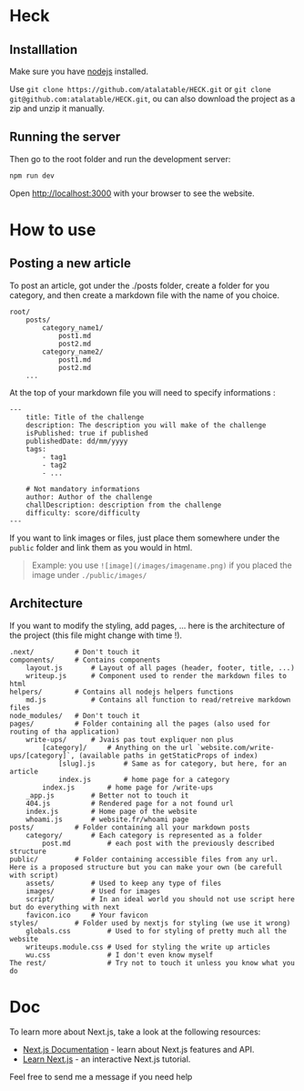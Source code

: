 # Heck

## Installlation

Make sure you have [nodejs](https://nodejs.org/en) installed.

Use `git clone https://github.com/atalatable/HECK.git` or `git clone git@github.com:atalatable/HECK.git`, ou can also download the project as a zip and unzip it manually.

## Running the server

Then go to the root folder and run the development server:

```bash
npm run dev
```

Open [http://localhost:3000](http://localhost:3000) with your browser to see the website.

# How to use

## Posting a new article

To post an article, got under the ./posts folder, create a folder for you category, and then create a markdown file with the name of you choice.

```
root/
    posts/
        category_name1/
            post1.md
            post2.md
        category_name2/
            post1.md
            post2.md
    ...
```

At the top of your markdown file you will need to specify informations :

```
---
    title: Title of the challenge
    description: The description you will make of the challenge
    isPublished: true if published
    publishedDate: dd/mm/yyyy
    tags:
        - tag1
        - tag2
        - ...

    # Not mandatory informations
    author: Author of the challenge
    challDescription: description from the challenge
    difficulty: score/difficulty
---
```

If you want to link images or files, just place them somewhere under the `public` folder and link them as you would in html.

> Example: you use `![image](/images/imagename.png)` if you placed the image under `./public/images/`

## Architecture

If you want to modify the styling, add pages, ... here is the architecture of the project (this file might change with time !).

```
.next/          # Don't touch it
components/     # Contains components
    layout.js       # Layout of all pages (header, footer, title, ...)
    writeup.js      # Component used to render the markdown files to html
helpers/        # Contains all nodejs helpers functions
    md.js           # Contains all function to read/retreive markdown files
node_modules/   # Don't touch it
pages/          # Folder containing all the pages (also used for routing of tha application)
    write-ups/      # Jvais pas tout expliquer non plus
        [category]/     # Anything on the url `website.com/write-ups/[category]`, (available paths in getStaticProps of index)
            [slug].js       # Same as for category, but here, for an article
            index.js        # home page for a category
        index.js        # home page for /write-ups
    _app.js         # Better not to touch it
    404.js          # Rendered page for a not found url
    index.js        # Home page of the website
    whoami.js       # website.fr/whoami page
posts/          # Folder containing all your markdown posts
    category/       # Each category is represented as a folder
        post.md         # each post with the previously described structure
public/         # Folder containing accessible files from any url. Here is a proposed structure but you can make your own (be carefull with script)
    assets/         # Used to keep any type of files
    images/         # Used for images
    script/         # In an ideal world you should not use script here but do everything with next
    favicon.ico     # Your favicon
styles/         # Folder used by nextjs for styling (we use it wrong)
    globals.css         # Used to for styling of pretty much all the website
    writeups.module.css # Used for styling the write up articles 
    wu.css              # I don't even know myself
The rest/               # Try not to touch it unless you know what you do
```

# Doc

To learn more about Next.js, take a look at the following resources:

- [Next.js Documentation](https://nextjs.org/docs) - learn about Next.js features and API.
- [Learn Next.js](https://nextjs.org/learn) - an interactive Next.js tutorial.

Feel free to send me a message if you need help
